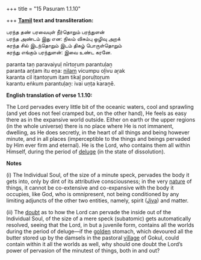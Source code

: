 +++
title = "15 Pasuram 1.1.10"

+++
**[Tamil](/definition/tamil#history "show Tamil definitions") text and transliteration:**

பரந்த தண் பரவையுள் நீர்தொறும் பரந்துளன்  
பரந்த அண்டம் இது என: நிலம் விசும்பு ஒழிவு அறக்  
கரந்த சில் இடந்தொறும் இடம் திகழ் பொருள்தொறும்  
கரந்து எங்கும் பரந்துளன்: இவை உண்ட கரனே.

paranta taṇ paravaiyuḷ nīrtoṟum parantuḷaṉ  
paranta aṇṭam itu eṉa: [nilam](/definition/nilam#history "show nilam definitions") vicumpu oḻivu aṟak  
karanta cil iṭantoṟum iṭam tikaḻ poruḷtoṟum  
karantu eṅkum parantuḷaṉ: ivai uṇṭa karaṉē.

**English translation of verse 1.1.10:**

The Lord pervades every little bit of the oceanic waters, cool and sprawling (and yet does not feel cramped but, on the other hand), He feels as easy there as in the expansive world outside. Either on earth or the upper regions (in the whole universe) there is no place where He is not immanent, dwelling, as He does secretly, in the heart of all things and being however minute, and in all places (imperceptible to the things and beings pervaded by Him ever firm and eternal). He is the Lord, who contains them all within Himself, during the period of [deluge](/definition/deluge#history "show deluge definitions") (in the state of dissolution).

**Notes**

\(i\) The Individual Soul, of the size of a minute speck, pervades the body it gets into, only by dint of its attributive consciousness; in the very [nature](/definition/nature#history "show nature definitions") of things, it cannot be co-extensive and co-expansive with the body it occupies, like God, who is omnipresent, not being conditioned by any limiting adjuncts of the other two entities, namely, spirit ([Jiva](/definition/jiva#vaishnavism "show Jiva definitions")) and matter.

\(ii\) The [doubt](/definition/doubt#history "show doubt definitions") as to how the Lord can pervade the inside out of the Individual Soul, of the size of a mere speck (subatomic) gets automatically resolved, seeing that the Lord, in but a juvenile form, contains all the worlds during the period of deluge—if the [golden](/definition/gold#history "show golden definitions") stomach, which devoured all the butter stored up by the damsels in the pastoral [village](/definition/village#history "show village definitions") of Gokul, could contain within it all the worlds as well, why should one doubt the Lord’s power of pervasion of the minutest of things, both in and out?


